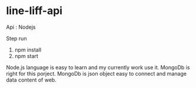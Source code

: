 # line-liff-api

Api : Nodejs

Step run
1. npm install
2. npm start

Node.js language is easy to learn and my currently work use it.
MongoDb is right for this porject. MongoDb is json object easy to connect and manage data content of web.
